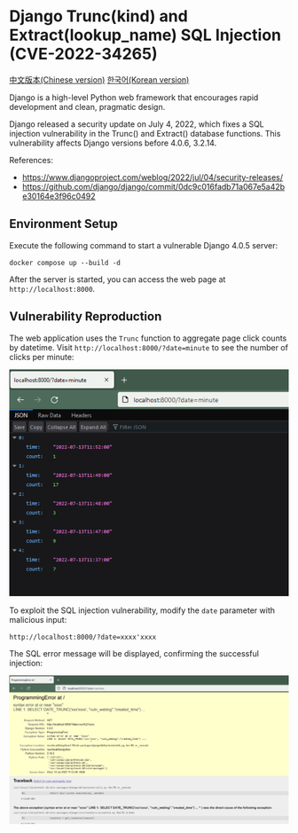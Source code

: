 # Django Trunc(kind) and Extract(lookup_name) SQL Injection (CVE-2022-34265)

[中文版本(Chinese version)](README.zh-cn.md)
[한국어(Korean version)](README.ko-kr.md)


Django is a high-level Python web framework that encourages rapid development and clean, pragmatic design.

Django released a security update on July 4, 2022, which fixes a SQL injection vulnerability in the Trunc() and Extract() database functions. This vulnerability affects Django versions before 4.0.6, 3.2.14.

References:

- https://www.djangoproject.com/weblog/2022/jul/04/security-releases/
- https://github.com/django/django/commit/0dc9c016fadb71a067e5a42be30164e3f96c0492

## Environment Setup

Execute the following command to start a vulnerable Django 4.0.5 server:

```
docker compose up --build -d
```

After the server is started, you can access the web page at `http://localhost:8000`.

## Vulnerability Reproduction

The web application uses the `Trunc` function to aggregate page click counts by datetime. Visit `http://localhost:8000/?date=minute` to see the number of clicks per minute:

![](1.png)

To exploit the SQL injection vulnerability, modify the `date` parameter with malicious input:

```
http://localhost:8000/?date=xxxx'xxxx
```

The SQL error message will be displayed, confirming the successful injection:

![](2.png)
